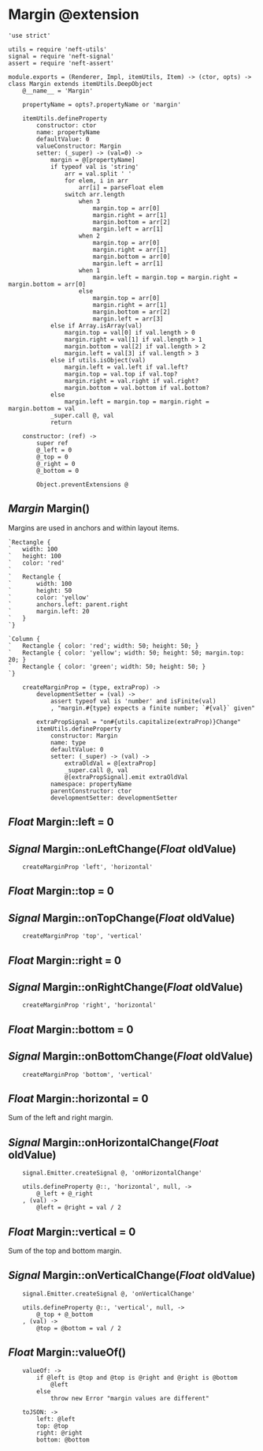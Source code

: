 Margin @extension
=================

	'use strict'

	utils = require 'neft-utils'
	signal = require 'neft-signal'
	assert = require 'neft-assert'

	module.exports = (Renderer, Impl, itemUtils, Item) -> (ctor, opts) -> class Margin extends itemUtils.DeepObject
		@__name__ = 'Margin'

		propertyName = opts?.propertyName or 'margin'

		itemUtils.defineProperty
			constructor: ctor
			name: propertyName
			defaultValue: 0
			valueConstructor: Margin
			setter: (_super) -> (val=0) ->
				margin = @[propertyName]
				if typeof val is 'string'
					arr = val.split ' '
					for elem, i in arr
						arr[i] = parseFloat elem
					switch arr.length
						when 3
							margin.top = arr[0]
							margin.right = arr[1]
							margin.bottom = arr[2]
							margin.left = arr[1]
						when 2
							margin.top = arr[0]
							margin.right = arr[1]
							margin.bottom = arr[0]
							margin.left = arr[1]
						when 1
							margin.left = margin.top = margin.right = margin.bottom = arr[0]
						else
							margin.top = arr[0]
							margin.right = arr[1]
							margin.bottom = arr[2]
							margin.left = arr[3]
				else if Array.isArray(val)
					margin.top = val[0] if val.length > 0
					margin.right = val[1] if val.length > 1
					margin.bottom = val[2] if val.length > 2
					margin.left = val[3] if val.length > 3
				else if utils.isObject(val)
					margin.left = val.left if val.left?
					margin.top = val.top if val.top?
					margin.right = val.right if val.right?
					margin.bottom = val.bottom if val.bottom?
				else
					margin.left = margin.top = margin.right = margin.bottom = val
				_super.call @, val
				return

		constructor: (ref) ->
			super ref
			@_left = 0
			@_top = 0
			@_right = 0
			@_bottom = 0

			Object.preventExtensions @

*Margin* Margin()
-----------------

Margins are used in anchors and within layout items.

```nml
`Rectangle {
`	width: 100
`	height: 100
`	color: 'red'
`
`	Rectangle {
`		width: 100
`		height: 50
`		color: 'yellow'
`		anchors.left: parent.right
`		margin.left: 20
`	}
`}
```

```nml
`Column {
`	Rectangle { color: 'red'; width: 50; height: 50; }
`	Rectangle { color: 'yellow'; width: 50; height: 50; margin.top: 20; }
`	Rectangle { color: 'green'; width: 50; height: 50; }
`}
```

		createMarginProp = (type, extraProp) ->
			developmentSetter = (val) ->
				assert typeof val is 'number' and isFinite(val)
				, "margin.#{type} expects a finite number; `#{val}` given"

			extraPropSignal = "on#{utils.capitalize(extraProp)}Change"
			itemUtils.defineProperty
				constructor: Margin
				name: type
				defaultValue: 0
				setter: (_super) -> (val) ->
					extraOldVal = @[extraProp]
					_super.call @, val
					@[extraPropSignal].emit extraOldVal
				namespace: propertyName
				parentConstructor: ctor
				developmentSetter: developmentSetter

*Float* Margin::left = 0
------------------------

## *Signal* Margin::onLeftChange(*Float* oldValue)

		createMarginProp 'left', 'horizontal'

*Float* Margin::top = 0
-----------------------

## *Signal* Margin::onTopChange(*Float* oldValue)

		createMarginProp 'top', 'vertical'

*Float* Margin::right = 0
-------------------------

## *Signal* Margin::onRightChange(*Float* oldValue)

		createMarginProp 'right', 'horizontal'

*Float* Margin::bottom = 0
--------------------------

## *Signal* Margin::onBottomChange(*Float* oldValue)

		createMarginProp 'bottom', 'vertical'

*Float* Margin::horizontal = 0
------------------------------

Sum of the left and right margin.

## *Signal* Margin::onHorizontalChange(*Float* oldValue)

		signal.Emitter.createSignal @, 'onHorizontalChange'

		utils.defineProperty @::, 'horizontal', null, ->
			@_left + @_right
		, (val) ->
			@left = @right = val / 2

*Float* Margin::vertical = 0
----------------------------

Sum of the top and bottom margin.

## *Signal* Margin::onVerticalChange(*Float* oldValue)

		signal.Emitter.createSignal @, 'onVerticalChange'

		utils.defineProperty @::, 'vertical', null, ->
			@_top + @_bottom
		, (val) ->
			@top = @bottom = val / 2

*Float* Margin::valueOf()
--------------------------

		valueOf: ->
			if @left is @top and @top is @right and @right is @bottom
				@left
			else
				throw new Error "margin values are different"

		toJSON: ->
			left: @left
			top: @top
			right: @right
			bottom: @bottom
